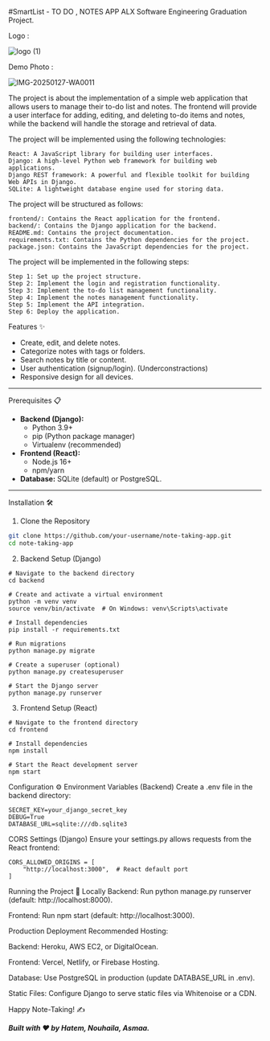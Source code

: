 #SmartList - TO DO , NOTES APP 
ALX Software Engineering Graduation Project.

Logo :

![logo (1)](https://github.com/user-attachments/assets/b9aaa89a-bcba-4d48-9fce-c3ad854be48a)

Demo Photo :

![IMG-20250127-WA0011](https://github.com/user-attachments/assets/c4b43247-75cb-4039-b56e-36889f9360e8)


The project is about the implementation of a simple web application that allows users to manage their to-do list and notes. 
The frontend will provide a user interface for adding, editing, and deleting to-do items and notes, 
while the backend will handle the storage and retrieval of data.

The project will be implemented using the following technologies:

    React: A JavaScript library for building user interfaces.
    Django: A high-level Python web framework for building web applications.
    Django REST framework: A powerful and flexible toolkit for building Web APIs in Django.
    SQLite: A lightweight database engine used for storing data.

The project will be structured as follows:

    frontend/: Contains the React application for the frontend.
    backend/: Contains the Django application for the backend.
    README.md: Contains the project documentation.
    requirements.txt: Contains the Python dependencies for the project.
    package.json: Contains the JavaScript dependencies for the project.

The project will be implemented in the following steps:

    Step 1: Set up the project structure.
    Step 2: Implement the login and registration functionality.
    Step 3: Implement the to-do list management functionality.
    Step 4: Implement the notes management functionality.
    Step 5: Implement the API integration.
    Step 6: Deploy the application.


Features ✨
- Create, edit, and delete notes.
- Categorize notes with tags or folders.
- Search notes by title or content.
- User authentication (signup/login). (Underconstractions) 
- Responsive design for all devices.

---

Prerequisites 📋
- **Backend (Django):**
  - Python 3.9+
  - pip (Python package manager)
  - Virtualenv (recommended)
- **Frontend (React):**
  - Node.js 16+
  - npm/yarn
- **Database:** SQLite (default) or PostgreSQL.

---

Installation 🛠️

1. Clone the Repository
```bash
git clone https://github.com/your-username/note-taking-app.git
cd note-taking-app
```
2. Backend Setup (Django)
```
# Navigate to the backend directory
cd backend

# Create and activate a virtual environment
python -m venv venv
source venv/bin/activate  # On Windows: venv\Scripts\activate

# Install dependencies
pip install -r requirements.txt

# Run migrations
python manage.py migrate

# Create a superuser (optional)
python manage.py createsuperuser

# Start the Django server
python manage.py runserver

```
3. Frontend Setup (React)
```
# Navigate to the frontend directory
cd frontend

# Install dependencies
npm install

# Start the React development server
npm start
```
Configuration ⚙️
Environment Variables (Backend)
Create a .env file in the backend directory:
```
SECRET_KEY=your_django_secret_key
DEBUG=True
DATABASE_URL=sqlite:///db.sqlite3
```
CORS Settings (Django)
Ensure your settings.py allows requests from the React frontend:
```
CORS_ALLOWED_ORIGINS = [
    "http://localhost:3000",  # React default port
]
```
Running the Project 🚀
Locally
Backend: Run python manage.py runserver (default: http://localhost:8000).

Frontend: Run npm start (default: http://localhost:3000).

Production Deployment
Recommended Hosting:

Backend: Heroku, AWS EC2, or DigitalOcean.

Frontend: Vercel, Netlify, or Firebase Hosting.

Database: Use PostgreSQL in production (update DATABASE_URL in .env).

Static Files: Configure Django to serve static files via Whitenoise or a CDN.

Happy Note-Taking! ✍️

***Built with ❤️ by Hatem, Nouhaila, Asmaa.***




